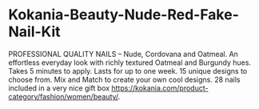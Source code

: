 # Kokania-Beauty-Nude-Red-Fake-Nail-Kit
PROFESSIONAL QUALITY NAILS – Nude, Cordovana and  Oatmeal.  An effortless everyday look with richly textured Oatmeal and Burgundy hues. Takes 5 minutes to apply. Lasts for up to one week. 15 unique designs to choose from. Mix and Match to create your own cool designs. 28 nails included in a very nice gift box https://kokania.com/product-category/fashion/women/beauty/.
